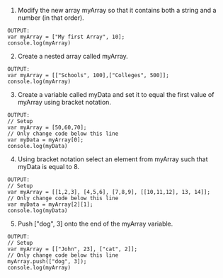 1. Modify the new array myArray so that it contains both a string and a number (in that order).
~~~
OUTPUT:
var myArray = ["My first Array", 10];
console.log(myArray)
~~~
2. Create a nested array called myArray.
~~~
OUTPUT:
var myArray = [["Schools", 100],["Colleges", 500]];
console.log(myArray)
~~~
3. Create a variable called myData and set it to equal the first value of myArray using bracket notation.
~~~
OUTPUT:
// Setup
var myArray = [50,60,70];
// Only change code below this line
var myData = myArray[0];
console.log(myData)
~~~
4. Using bracket notation select an element from myArray such that myData is equal to 8.
~~~
OUTPUT:
// Setup
var myArray = [[1,2,3], [4,5,6], [7,8,9], [[10,11,12], 13, 14]];
// Only change code below this line
var myData = myArray[2][1];
console.log(myData)
~~~
5. Push ["dog", 3] onto the end of the myArray variable.
~~~
OUTPUT:
// Setup
var myArray = [["John", 23], ["cat", 2]];
// Only change code below this line
myArray.push(["dog", 3]);
console.log(myArray)
~~~
